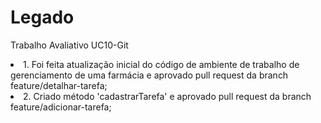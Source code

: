 # Legado
Trabalho Avaliativo UC10-Git

<li>1. Foi feita atualização inicial do código de ambiente de trabalho de gerenciamento de uma farmácia e aprovado pull request da branch feature/detalhar-tarefa;</li>

<li>2. Criado método 'cadastrarTarefa' e aprovado pull request da branch feature/adicionar-tarefa;</li>